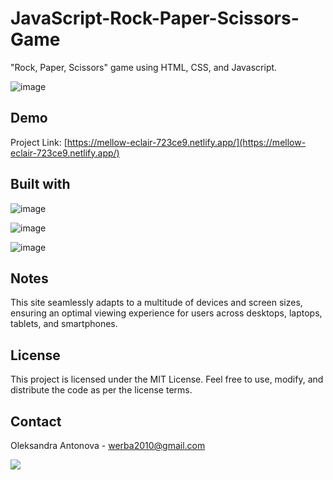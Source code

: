 # JavaScript-Rock-Paper-Scissors-Game
"Rock, Paper, Scissors" game using HTML, CSS, and Javascript.

![image](https://github.com/risyaalex/JavaScript-Rock-Paper-Scissors-Game/assets/140414559/14bff336-94af-4d1d-bd29-f86fa1f74b85)

## Demo

Project Link: [https://mellow-eclair-723ce9.netlify.app/](https://mellow-eclair-723ce9.netlify.app/)

## Built with

![image](https://github.com/risyaalex/Restaurant-Website/assets/140414559/3b261f4a-159f-46b7-800c-0cf2e505ed0f)

![image](https://github.com/risyaalex/Restaurant-Website/assets/140414559/d76dd37d-2c72-4598-8858-66476fdad39f)

![image](https://github.com/risyaalex/Restaurant-Website/assets/140414559/cc7d1d93-a06c-4151-b6d0-43cbe00998ec)

## Notes
This site seamlessly adapts to a multitude of devices and screen sizes, ensuring an optimal viewing experience for users across desktops, laptops, tablets, and smartphones.

## License
This project is licensed under the MIT License. Feel free to use, modify, and distribute the code as per the license terms.

## Contact
Oleksandra Antonova - werba2010@gmail.com

![](https://github-profile-summary-cards.vercel.app/api/cards/profile-details?username=risyaalex&theme=solarized_dark)
